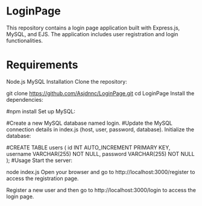 # LoginPage
This repository contains a login page application built with Express.js, MySQL, and EJS. The application includes user registration and login functionalities.

# Requirements
Node.js
MySQL
Installation
Clone the repository:

git clone https://github.com/Asjdnnc/LoginPage.git
cd LoginPage
Install the dependencies:

#npm install
Set up MySQL:

#Create a new MySQL database named login.
#Update the MySQL connection details in index.js (host, user, password, database).
Initialize the database:

#CREATE TABLE users (
    id INT AUTO_INCREMENT PRIMARY KEY,
    username VARCHAR(255) NOT NULL,
    password VARCHAR(255) NOT NULL
);
#Usage
Start the server:

node index.js
Open your browser and go to http://localhost:3000/register to access the registration page.

Register a new user and then go to http://localhost:3000/login to access the login page.


